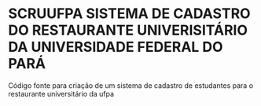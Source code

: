 # SCRUUFPA SISTEMA DE CADASTRO DO RESTAURANTE UNIVERISITÁRIO DA UNIVERSIDADE FEDERAL DO PARÁ
Código fonte para criação de um sistema de cadastro de estudantes para o restaurante universitário da ufpa

